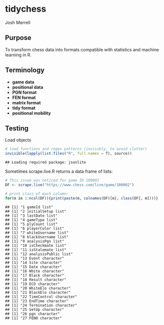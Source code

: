 tidychess
================
Josh Merrell

Purpose
-------

To transform chess data into formats compatible with statistics and machine learning in R.

Terminology
-----------

-   **game data**
-   **positional data**
-   **PGN format**
-   **FEN format**
-   **matrix format**
-   **tidy format**
-   **positional mobility**

Testing
-------

Load objects

``` r
# load functions and regex patterns (invisibly, to avoid clutter)
invisible(lapply(list.files("R", full.names = T), source))
```

    ## Loading required package: jsonlite

Sometimes scrape.live.R returns a data frame of lists:

``` r
# This issue was noticed for game ID 100002
DF <- scrape.live("https://www.chess.com/live/game/100002")

# print class of each column:
for(m in 1:ncol(DF)){print(paste(m, colnames(DF)[m], class(DF[, m])))}
```

    ## [1] "1 gameId list"
    ## [1] "2 initialSetup list"
    ## [1] "3 lastDate list"
    ## [1] "4 gameType list"
    ## [1] "5 plyCount list"
    ## [1] "6 playerColor list"
    ## [1] "7 whiteUsername list"
    ## [1] "8 blackUsername list"
    ## [1] "9 analysisPgn list"
    ## [1] "10 isCheckmate list"
    ## [1] "11 isStalemate list"
    ## [1] "12 analysisPublic list"
    ## [1] "13 Event character"
    ## [1] "14 Site character"
    ## [1] "15 Date character"
    ## [1] "16 White character"
    ## [1] "17 Black character"
    ## [1] "18 Result character"
    ## [1] "19 ECO character"
    ## [1] "20 WhiteElo character"
    ## [1] "21 BlackElo character"
    ## [1] "22 TimeControl character"
    ## [1] "23 EndTime character"
    ## [1] "24 Termination character"
    ## [1] "25 SetUp character"
    ## [1] "26 pgn character"
    ## [1] "27 FEN0 character"
